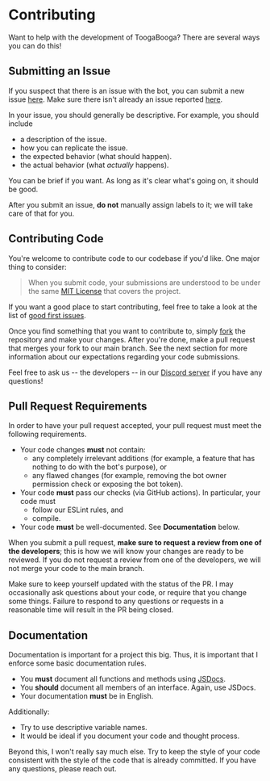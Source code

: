 # Contributing
Want to help with the development of ToogaBooga? There are several ways you can do this!

## Submitting an Issue
If you suspect that there is an issue with the bot, you can submit a new issue [here](https://github.com/ToogaInc/ToogaBooga/issues/new). Make sure there isn't already an issue reported [here](https://github.com/ToogaInc/ToogaBooga/issues).

In your issue, you should generally be descriptive. For example, you should include
- a description of the issue.
- how you can replicate the issue.
- the expected behavior (what should happen).
- the actual behavior (what *actually* happens).

You can be brief if you want. As long as it's clear what's going on, it should be good.

After you submit an issue, **do not** manually assign labels to it; we will take care of that for you.

## Contributing Code
You're welcome to contribute code to our codebase if you'd like. One major thing to consider:
> When you submit code, your submissions are understood to be under the same [MIT License](https://github.com/ToogaInc/ToogaBooga/blob/master/LICENSE) that covers the project.

If you want a good place to start contributing, feel free to take a look at the list of [good first issues](https://github.com/ToogaInc/ToogaBooga/labels/g-good%20first%20issue). 

Once you find something that you want to contribute to, simply [fork](https://github.com/ToogaInc/ToogaBooga/fork) the repository and make your changes. After you're done, make a pull request that merges your fork to our main branch. See the next section for more information about our expectations regarding your code submissions.

Feel free to ask us -- the developers -- in our [Discord server](https://discord.gg/5fZu3asb4v) if you have any questions!


## Pull Request Requirements
In order to have your pull request accepted, your pull request must meet the following requirements.
- Your code changes **must** not contain:
  - any completely irrelevant additions (for example, a feature that has nothing to do with the bot's purpose), or
  - any flawed changes (for example, removing the bot owner permission check or exposing the bot token). 
- Your code **must** pass our checks (via GitHub actions). In particular, your code must
    - follow our ESLint rules, and
    - compile. 
- Your code **must** be well-documented. See **Documentation** below. 

When you submit a pull request, __make sure to request a review from one of the developers__; this is how we will know your changes are ready to be reviewed. If you do not request a review from one of the developers, we will not merge your code to the main branch.

Make sure to keep yourself updated with the status of the PR. I may occasionally ask questions about your code, or 
require that you change some things. Failure to respond to any questions or requests in a reasonable time will 
result in the PR being closed.

## Documentation
Documentation is important for a project this big. Thus, it is important that I enforce some basic documentation rules.
- You **must** document all functions and methods using [JSDocs](https://jsdoc.app/about-getting-started.html). 
- You **should** document all members of an interface. Again, use JSDocs.
- Your documentation **must** be in English. 

Additionally:
- Try to use descriptive variable names.
- It would be ideal if you document your code and thought process.

Beyond this, I won't really say much else. Try to keep the style of your code consistent with the style of the code 
that is already committed. If you have any questions, please reach out.
